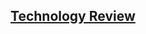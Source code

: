 

<h2><a href="https://github.com/gijoncheng/CapstoneProject-OSU-65/blob/master/tech_review/main.pdf">Technology Review</a></h2>
